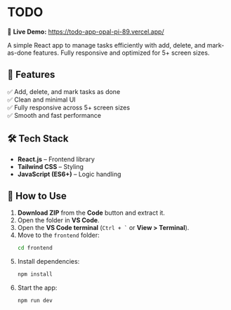 # TODO  
🔗 **Live Demo:** https://todo-app-opal-pi-89.vercel.app/

A simple React app to manage tasks efficiently with add, delete, and mark-as-done features. Fully responsive and optimized for 5+ screen sizes.  

## 🚀 Features  
✅ Add, delete, and mark tasks as done  
✅ Clean and minimal UI  
✅ Fully responsive across 5+ screen sizes  
✅ Smooth and fast performance  

## 🛠 Tech Stack  
- **React.js** – Frontend library    
- **Tailwind CSS** – Styling  
- **JavaScript (ES6+)** – Logic handling  

## 📌 How to Use  
1. **Download ZIP** from the **Code** button and extract it.  
2. Open the folder in **VS Code**.  
3. Open the **VS Code terminal** (`` Ctrl + ` `` or **View > Terminal**).  
4. Move to the `frontend` folder:  
   ```bash
   cd frontend
   ```  
5. Install dependencies:  
   ```bash
   npm install
   ```
6. Start the app:  
   ```bash
   npm run dev
   ```

